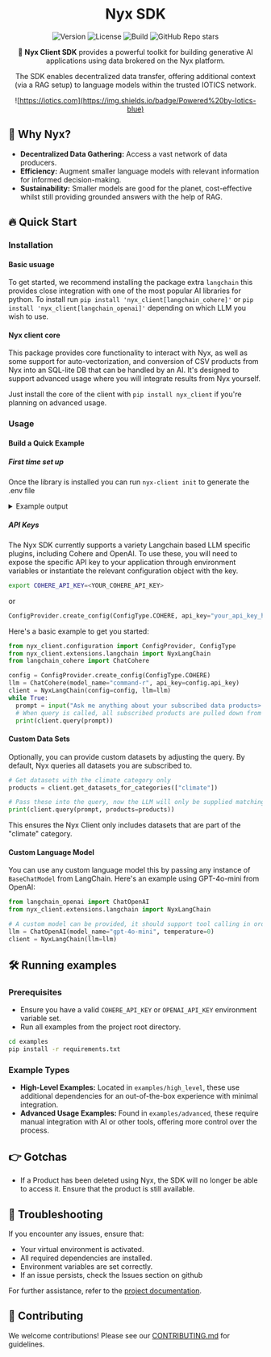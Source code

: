 <div align="center">

# Nyx SDK

![Version](https://img.shields.io/badge/version-0.0.11-blue)
![License](https://img.shields.io/badge/License-Apache%202.0-yellow.svg)
![Build](https://github.com/Iotic-Labs/nyx-sdk/actions/workflows/pr_check.yaml/badge.svg?branch=main)
![GitHub Repo stars](https://img.shields.io/github/stars/Iotic-Labs/nyx-sdk)


🌟 **Nyx Client SDK** provides a powerful toolkit for building generative AI applications using data brokered on the Nyx platform.

The SDK enables decentralized data transfer, offering additional context (via a RAG setup) to language models within the trusted IOTICS network.

![https://iotics.com](https://img.shields.io/badge/Powered%20by-Iotics-blue)
</div>

## 🤔 Why Nyx?

- **Decentralized Data Gathering:** Access a vast network of data producers.
- **Efficiency:** Augment smaller language models with relevant information for informed decision-making.
- **Sustainability:** Smaller models are good for the planet, cost-effective whilst still providing grounded answers with the help of RAG.

## 🔥 Quick Start

### Installation
#### Basic usuage
To get started, we recommend installing the package extra `langchain` this provides close integration with one of the
most popular AI libraries for python. To install run `pip install 'nyx_client[langchain_cohere]'` or `pip install 'nyx_client[langchain_openai]'`
depending on which LLM you wish to use.

#### Nyx client core
This package provides core functionality to interact with Nyx, as well as some support for auto-vectorization, and
conversion of CSV products from Nyx into an SQL-lite DB that can be handled by an AI. It's designed to support advanced usage
where you will integrate results from Nyx yourself.

Just install the core of the client with
`pip install nyx_client`
if you're planning on advanced usage.

### Usage

#### Build a Quick Example

##### First time set up
Once the library is installed you can run `nyx-client init` to generate the .env file

<details>
<summary>Example output</summary>

```commandline
#### Generated by utils.generate_config.py - do not edit manually
DID_USER_DID=did:iotics:iotDJ1ftN8LM6WUKZp1Zo8Ha1dkm8yyQvFAx
DID_AGENT_DID=did:iotics:iotZ7kSUpmAcAjdVzKKF4JUmC42tBPG7JRoQ
DID_AGENT_KEY_NAME="#agent-competent_hello"
DID_AGENT_NAME="#agent-competent_hello"
DID_AGENT_SECRET=54d1338492578c1d2c0cffb077f9242bd3824cbe0ce9f55e7b70ee38bcebdc9d
HOST_VERIFY_SSL=true # Set to false for development
####

NYX_URL=<ENTER URL>
NYX_USERNAME=<ENTER USERNAME>
NYX_EMAIL=<ENTER EMAIL>
NYX_PASSWORD=<ENTER PASSWORD>
```
</details>

##### API Keys

The Nyx SDK currently supports a variety Langchain based LLM specific plugins, including Cohere and OpenAI.
To use these, you will need to expose the specific API key to your application through environment variables or instantiate the relevant configuration object
with the key.

```bash
export COHERE_API_KEY=<YOUR_COHERE_API_KEY>
```
or
```python
ConfigProvider.create_config(ConfigType.COHERE, api_key="your_api_key_here")
```

Here's a basic example to get you started:

```python
from nyx_client.configuration import ConfigProvider, ConfigType
from nyx_client.extensions.langchain import NyxLangChain
from langchain_cohere import ChatCohere

config = ConfigProvider.create_config(ConfigType.COHERE)
llm = ChatCohere(model_name="command-r", api_key=config.api_key)
client = NyxLangChain(config=config, llm=llm)
while True:
  prompt = input("Ask me anything about your subscribed data products> ")
  # When query is called, all subscribed products are pulled down from Nyx and supplied to the LLM.
  print(client.query(prompt))
```

#### Custom Data Sets

Optionally, you can provide custom datasets by adjusting the query. By default, Nyx queries all datasets you are subscribed to.

```python
# Get datasets with the climate category only
products = client.get_datasets_for_categories(["climate"])

# Pass these into the query, now the LLM will only be supplied matching products
print(client.query(prompt, products=products))
```

This ensures the Nyx Client only includes datasets that are part of the "climate" category.

#### Custom Language Model

You can use any custom language model this by passing any instance of `BaseChatModel` from LangChain.
Here's an example using GPT-4o-mini from OpenAI:

```python
from langchain_openai import ChatOpenAI
from nyx_client.extensions.langchain import NyxLangChain

# A custom model can be provided, it should support tool calling in order to handle CSV files from NYX
llm = ChatOpenAI(model_name="gpt-4o-mini", temperature=0)
client = NyxLangChain(llm=llm)
```

## 🛠️ Running examples

### Prerequisites

- Ensure you have a valid `COHERE_API_KEY` or `OPENAI_API_KEY` environment variable set.
- Run all examples from the project root directory.

```bash
cd examples
pip install -r requirements.txt
```

### Example Types

- **High-Level Examples:** Located in `examples/high_level`, these use additional dependencies for an out-of-the-box experience with minimal integration.
- **Advanced Usage Examples:** Found in `examples/advanced`, these require manual integration with AI or other tools, offering more control over the process.

## 👉 Gotchas

- If a Product has been deleted using Nyx, the SDK will no longer be able to access it. Ensure that the product is still available.

## 🐞 Troubleshooting

If you encounter any issues, ensure that:

- Your virtual environment is activated.
- All required dependencies are installed.
- Environment variables are set correctly.
- If an issue persists, check the Issues section on github

For further assistance, refer to the [project documentation](https://github.com/Iotic-Labs/nyx-sdk/tree/main/docs).

## 🤝 Contributing

We welcome contributions! Please see our [CONTRIBUTING.md](https://github.com/Iotic-Labs/nyx-sdk/blob/main/CONTRIBUTING.md) for guidelines.
